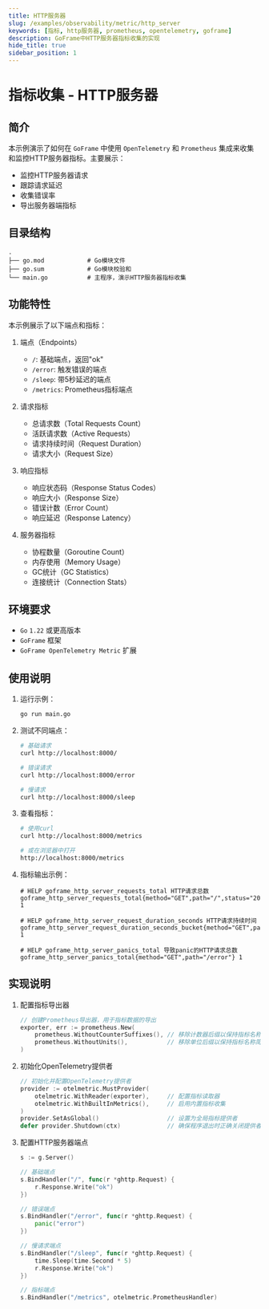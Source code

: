 ```yaml
---
title: HTTP服务器
slug: /examples/observability/metric/http_server
keywords: [指标, http服务器, prometheus, opentelemetry, goframe]
description: GoFrame中HTTP服务器指标收集的实现
hide_title: true
sidebar_position: 1
---
```


# 指标收集 - HTTP服务器

## 简介

本示例演示了如何在 `GoFrame` 中使用 `OpenTelemetry` 和 `Prometheus` 集成来收集和监控HTTP服务器指标。主要展示：
- 监控HTTP服务器请求
- 跟踪请求延迟
- 收集错误率
- 导出服务器端指标

## 目录结构

```text
.
├── go.mod            # Go模块文件
├── go.sum            # Go模块校验和
└── main.go           # 主程序，演示HTTP服务器指标收集
```

## 功能特性

本示例展示了以下端点和指标：

1. 端点（Endpoints）
   - `/`: 基础端点，返回"ok"
   - `/error`: 触发错误的端点
   - `/sleep`: 带5秒延迟的端点
   - `/metrics`: Prometheus指标端点

2. 请求指标
   - 总请求数（Total Requests Count）
   - 活跃请求数（Active Requests）
   - 请求持续时间（Request Duration）
   - 请求大小（Request Size）

3. 响应指标
   - 响应状态码（Response Status Codes）
   - 响应大小（Response Size）
   - 错误计数（Error Count）
   - 响应延迟（Response Latency）

4. 服务器指标
   - 协程数量（Goroutine Count）
   - 内存使用（Memory Usage）
   - GC统计（GC Statistics）
   - 连接统计（Connection Stats）

## 环境要求

- `Go` `1.22` 或更高版本
- `GoFrame` 框架
- `GoFrame OpenTelemetry Metric` 扩展

## 使用说明

1. 运行示例：
   ```bash
   go run main.go
   ```

2. 测试不同端点：
   ```bash
   # 基础请求
   curl http://localhost:8000/
   
   # 错误请求
   curl http://localhost:8000/error
   
   # 慢请求
   curl http://localhost:8000/sleep
   ```

3. 查看指标：
   ```bash
   # 使用curl
   curl http://localhost:8000/metrics
   
   # 或在浏览器中打开
   http://localhost:8000/metrics
   ```

4. 指标输出示例：
   ```text
   # HELP goframe_http_server_requests_total HTTP请求总数
   goframe_http_server_requests_total{method="GET",path="/",status="200"} 1
   
   # HELP goframe_http_server_request_duration_seconds HTTP请求持续时间
   goframe_http_server_request_duration_seconds_bucket{method="GET",path="/sleep",status="200",le="5.0"} 1
   
   # HELP goframe_http_server_panics_total 导致panic的HTTP请求总数
   goframe_http_server_panics_total{method="GET",path="/error"} 1
   ```

## 实现说明

1. 配置指标导出器
   ```go
   // 创建Prometheus导出器，用于指标数据的导出
   exporter, err := prometheus.New(
       prometheus.WithoutCounterSuffixes(), // 移除计数器后缀以保持指标名称简洁
       prometheus.WithoutUnits(),           // 移除单位后缀以保持指标名称简洁
   )
   ```

2. 初始化OpenTelemetry提供者
   ```go
   // 初始化并配置OpenTelemetry提供者
   provider := otelmetric.MustProvider(
       otelmetric.WithReader(exporter),     // 配置指标读取器
       otelmetric.WithBuiltInMetrics(),     // 启用内置指标收集
   )
   provider.SetAsGlobal()                   // 设置为全局指标提供者
   defer provider.Shutdown(ctx)             // 确保程序退出时正确关闭提供者
   ```

3. 配置HTTP服务器端点
   ```go
   s := g.Server()

   // 基础端点
   s.BindHandler("/", func(r *ghttp.Request) {
       r.Response.Write("ok")
   })

   // 错误端点
   s.BindHandler("/error", func(r *ghttp.Request) {
       panic("error")
   })

   // 慢请求端点
   s.BindHandler("/sleep", func(r *ghttp.Request) {
       time.Sleep(time.Second * 5)
       r.Response.Write("ok")
   })

   // 指标端点
   s.BindHandler("/metrics", otelmetric.PrometheusHandler)
   ```
